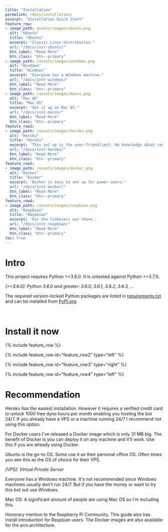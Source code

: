 ```yaml
---
title: "Installation"
permalink: /docs/installation/
excerpt: "Installation Quick Start"
feature_row:
- image_path: assets/images/ubuntu.png
  alt: "Ubuntu"
  title: "Ubuntu"
  excerpt: "Classic Linux distribution."
  url: "/docs/inst-ubuntu/"
  btn_label: "Read More"
  btn_class: "btn--primary"
- image_path: /assets/images/windows.png
  alt: "Windows"
  title: "Windows"
  excerpt: "Everyone has a Windows machine."
  url: "/docs/inst-windows/"
  btn_label: "Read More"
  btn_class: "btn--primary"
- image_path: /assets/images/macos.png
  alt: "Mac OS"
  title: "Mac OS"
  excerpt: "Set it up on Mac OS."
  url: "/docs/inst-macos/"
  btn_label: "Read More"
  btn_class: "btn--primary"
feature_row2:
- image_path: /assets/images/heroku.png
  alt: "Heroku"
  title: "Heroku"
  excerpt: 'This set up is the user-friendliest. No knowledge about command line, git, python is required!'
  url: "/docs/inst-heroku/"
  btn_label: "Read More"
  btn_class: "btn--primary"
feature_row3:
- image_path: /assets/images/docker.png
  alt: "Docker"
  title: "Docker"
  excerpt: 'Docker is easy to set up for power users.'
  url: "/docs/inst-docker/"
  btn_label: "Read More"
  btn_class: "btn--primary"
feature_row4:
- image_path: /assets/images/raspbian.png
  alt: "Raspbian"
  title: "Raspbian"
  excerpt: 'For the tinkerers out there.'
  url: "/docs/inst-raspbian/"
  btn_label: "Read More"
  btn_class: "btn--primary"
toc: true
---
```


# Intro

This project requires Python >=3.6.0. It is untested against Python >=3.7.0.

*[>=3.6.0]: Python 3.6.0 and greater: 3.6.0, 3.6.1, 3.6.2, 3.6.3, ...*

The required version-locked Python packages are listed in
[requirements.txt](https://github.com/NNTin/discord-twitter-bot/blob/master/requirements.txt)
and can be installed from [PyPI.org](https://pypi.org/).

<br>

# Install it now

{% include feature_row %}

{% include feature_row id="feature_row2" type="left" %}

{% include feature_row id="feature_row3" type="right" %}

{% include feature_row id="feature_row4" type="left" %}

# Recommendation

Heroku has the easiest installation. However it requires a verified credit
card to unlock 1000 free dyno hours per month enabling you hosting the bot
24/7. If you already have a VPS or a machine running 24/7 I recommend not
using this option.

For Docker users I've released a Docker image which is only 31 MB big. The
benefit of Docker is you can deploy it on any machine and it'll work. Use
this if you are already using Docker.

Ubuntu is the go-to OS. Some use it as their personal office OS. Often times
you see this as the OS of choice for their VPS.

*[VPS]: Virtual Private Server*

Everyone has a Windows machine. It's not recommended since Windows machines
usually don't run 24/7. But if you have the money or want to try this bot
out use Windows.

Mac OS: A significant amount of people are using Mac OS so I'm including this.

Honorary mention to the Raspberry Pi Community. This guide also has install
introduction for Raspbian users. The Docker images are also available for
the arm architecture.
